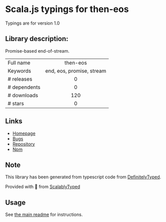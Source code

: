
# Scala.js typings for then-eos

Typings are for version 1.0

## Library description:
Promise-based end-of-stream.

|                    |                 |
| ------------------ | :-------------: |
| Full name          | then-eos |
| Keywords           | end, eos, promise, stream |
| # releases         | 0 |
| # dependents       | 0 |
| # downloads        | 120 |
| # stars            | 0 |

## Links
- [Homepage](https://github.com/meoguru/node-then-eos)
- [Bugs](https://github.com/meoguru/node-then-eos/issues)
- [Repository](https://github.com/meoguru/node-then-eos)
- [Npm](https://www.npmjs.com/package/then-eos)
    


## Note
This library has been generated from typescript code from [DefinitelyTyped](https://definitelytyped.org).

Provided with :purple_heart: from [ScalablyTyped](https://github.com/oyvindberg/ScalablyTyped)

## Usage
See [the main readme](../../readme.md) for instructions.


